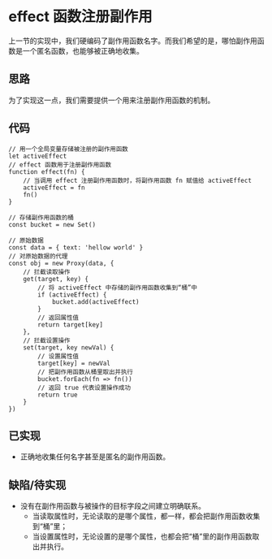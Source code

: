# effect 函数注册副作用
上一节的实现中，我们硬编码了副作用函数名字。而我们希望的是，哪怕副作用函数是一个匿名函数，也能够被正确地收集。

## 思路
为了实现这一点，我们需要提供一个用来注册副作用函数的机制。

## 代码
```javascript{1-8,19-22}
// 用一个全局变量存储被注册的副作用函数
let activeEffect
// effect 函数用于注册副作用函数
function effect(fn) {
    // 当调用 effect 注册副作用函数时，将副作用函数 fn 赋值给 activeEffect
    activeEffect = fn
    fn()
}

// 存储副作用函数的桶
const bucket = new Set()

// 原始数据
const data = { text: 'hellow world' }
// 对原始数据的代理
const obj = new Proxy(data, {
    // 拦截读取操作
    get(target, key) {
        // 将 activeEffect 中存储的副作用函数收集到“桶”中
        if (activeEffect) {
            bucket.add(activeEffect)
        }
        // 返回属性值
        return target[key]
    },
    // 拦截设置操作
    set(target, key newVal) {
        // 设置属性值
        target[key] = newVal
        // 把副作用函数从桶里取出并执行
        bucket.forEach(fn => fn())
        // 返回 true 代表设置操作成功
        return true
    }
})
```

## 已实现
* 正确地收集任何名字甚至是匿名的副作用函数。

## 缺陷/待实现
* 没有在副作用函数与被操作的目标字段之间建立明确联系。
   * 当读取属性时，无论读取的是哪个属性，都一样，都会把副作用函数收集到“桶”里；
   * 当设置属性时，无论设置的是哪个属性，也都会把“桶”里的副作用函数取出并执行。